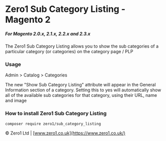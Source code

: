 # Zero1 Sub Category Listing - Magento 2

##### For Magento 2.0.x, 2.1.x, 2.2.x and 2.3.x

The Zero1 Sub Category Listing allows you to show the sub categories of a particular category (or categories) on the category page / PLP

### Usage

Admin > Catalog > Categories

The new "Show Sub Category Listing" attribute will appear in the General Information section of a category. Setting this to yes will automatically show all of the available sub categories for that category, using their URL, name and image

### How to install Zero1 Sub Category Listing

```
composer require zero1/sub_category_listing
```

© Zero1 Ltd | [www.zero1.co.uk](https://www.zero1.co.uk/)